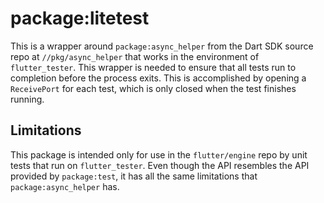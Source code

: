 # package:litetest

This is a wrapper around `package:async_helper` from the Dart SDK source repo
at `//pkg/async_helper` that works in the environment of `flutter_tester`.
This wrapper is needed to ensure that all tests run to completion before the
process exits. This is accomplished by opening a `ReceivePort` for each test,
which is only closed when the test finishes running.

## Limitations

This package is intended only for use in the `flutter/engine` repo by unit
tests that run on `flutter_tester`. Even though the API resembles the API
provided by `package:test`, it has all the same limitations that
`package:async_helper` has.
